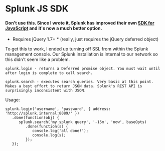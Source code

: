 Splunk JS SDK
=============

#### Don't use this. Since I wrote it, Splunk has improved their own [SDK for JavaScript](https://github.com/splunk/splunk-sdk-javascript) and it's now a much better option.

* Requires jQuery 1.7+ * (really, just requires the jQuery deferred object)

To get this to work, I ended up turning off SSL from within the Splunk management console. Our Splunk installation is internal to our network so this didn't seem like a problem.

    splunk.login - returns a Deferred promise object. You must wait until after login is complete to call search.

    splunk.search - executes search queries. Very basic at this point. Makes a best effort to return JSON data. Splunk's REST API is surprisingly inconsistent with JSON.


Usage:

    splunk.login('username', 'password', { address: 'http://splunk.internal:8089/' })
       .done(function(obj) {
          splunk.search('my splunk query', '-15m', 'now', baseOpts)
             .done(function(s) {
                console.log('all done!');
                console.log(s);
             });
       });
	
